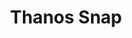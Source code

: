---
  id: "35777"
  fieldLayoutId: "89"
  uid: "e1c5b5e4-a00a-4a0e-8139-13c8c4f21c69"
  enabled: "1"
  archived: "0"
  dateCreated: "2019-04-26 18:28:21"
  dateUpdated: "2019-04-28 19:58:25"
  siteSettingsId: "35777"
  slug: "thanos-snap"
  siteId: "1"
  uri: "patterns/web/entry/thanos-snap"
  enabledForSite: "1"
  sectionId: "2"
  typeId: "2"
  authorId: "1"
  postDate: "2019-04-26 18:28:00"
  expiryDate: null
  contentId: "35771"
  title: "Thanos Snap"
  field_allColorsComputed: null
  field_allColorsComputedIllustration: null
  field_allColorsComputedThumbnail: null
  field_appDescription: null
  field_appDescriptionSentiment: null
  field_audio: "0"
  field_authorFaq: null
  field_bgThumbPosition: "left top"
  field_body: null
  field_captureSize: null
  field_categoriesRaw: "delight,easter egg,"
  field_categoryInPlainText: null
  field_coldThumbTransform: null
  field_colorPalette: null
  field_contributorName: null
  field_contributorUrl: null
  field_coverColor: null
  field_dominantColor: null
  field_externalContributor: "0"
  field_fetchWebsiteData: null
  field_fullName: null
  field_gfycatSource: "JoyfulSlipperyHerculesbeetle"
  field_gif: "1"
  field_gumletUrl: null
  field_gumletUrlNoPreParse: null
  field_howHelps: "<p><strong>Easter Egg, Delight</strong></p><p>Easter eggs are a fun way to provide a delightful moment for customers. Not only they create a memorable product experience bit, but also they can create buzz around your product and generate some viral momentum for new features or annoucements.</p>"
  field_howWorks: "<p>Google has released several easter eggs through out the years to conmmemorate or celebrate different events. </p><p>In this particular case Google is celebrating the 2019 release of \"Avengers Endgame\". </p><p>When you search for \"Thanos\" who is the villain in Avengers, you will get all the relevant results including a bio card. This bio card, has an illustration of Thanos gauntlet that when tapped it will trigger a fade-out effect on the search results.</p><p>This fade-out effect is meant to simulate Thanos superpowers (vanishing opponents with a snap).</p>"
  field_iconColors: null
  field_iconComputedColors: null
  field_illustrationSource: null
  field_imagePathRaw: "https://s3-us-west-2.amazonaws.com/waveguideio/captures/waves/IMG_3122.JPG"
  field_imageTextOcr: null
  field_depthArticleBody: null
  field_lpSentimentScore: null
  field_lpUrl: null
  field_mediaEmbed: null
  field_mobileId: null
  field_mobileShotSrc: null
  field_newsObject: null
  field_pageFetchJsonString: null
  field_patternSrc: "Google"
  field_platformRaw: "Web"
  field_qualityDescription: null
  field_rawResponse: null
  field_readingDuration: null
  field_readingDurationSeconds: null
  field_readingEaseLevel: null
  field_readingEaseScore: null
  field_references: null
  field_screenshotColors: null
  field_screenshotComputedColors: null
  field_sourceFromArchive: null
  field_strategyDescription: null
  field_thumbColors: null
  field_thumbVideoUrl: null
  field_webDescription: null
  field_webTitle: null
  field_what: "<p>This is an easter egg found in Google. When users search for \"Thanos\" and tap or click over Thanos gauntlet in the bio card, the results start to vanish just like Thanos superpower in the movie.</p>"
  root: null
  lft: null
  rgt: null
  level: null
  structureId: null
  layout: layouts/post.njk
---